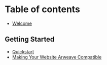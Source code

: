 # Table of contents

* [Welcome](README.md)

## Getting Started

* [Quickstart](getting-started/quickstart.md)
* [Making Your Website Arweave Compatible](getting-started/making-your-website-arweave-compatible.md)
